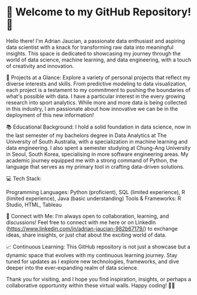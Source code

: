 # 👋 Welcome to my GitHub Repository! 👋

Hello there! I'm Adrian Jaucian, a passionate data enthusiast and aspiring data scientist with a knack for transforming raw data into meaningful insights. This space is dedicated to showcasing my journey through the world of data science, machine learning, and data engineering, with a touch of creativity and innovation.

🚀 Projects at a Glance:
Explore a variety of personal projects that reflect my diverse interests and skills. From predictive modeling to data visualization, each project is a testament to my commitment to pushing the boundaries of what's possible with data. I have a particular interest in the every growing research into sport analytics. While more and more data is being collected in this industry, I am passionate about how innovative we can be in the deployment of this new information!

📚 Educational Background:
I hold a solid foundation in data science, now in the last semester of my bachelors degree in Data Analytics at The University of South Australia, with a specialization in machine learning and data engineering. I also spent a semester studying at Chung-Ang University in Seoul, South Korea, specialising in more software engineering areas. My academic journey equipped me with a strong command of Python, the language that serves as my primary tool in crafting data-driven solutions.

💻 Tech Stack:

Programming Languages: Python (proficient), SQL (limited experience), R (limited experience), Java (basic understanding)
Tools & Frameworks: R Studio, HTML, Tableau

🔗 Connect with Me:
I'm always open to collaboration, learning, and discussions! Feel free to connect with me here or on LinkedIn (https://www.linkedin.com/in/adrian-jaucian-982b67179/) to exchange ideas, share insights, or just chat about the exciting world of data.

📈 Continuous Learning:
This GitHub repository is not just a showcase but a dynamic space that evolves with my continuous learning journey. Stay tuned for updates as I explore new technologies, frameworks, and dive deeper into the ever-expanding realm of data science.

Thank you for visiting, and I hope you find inspiration, insights, or perhaps a collaborative opportunity within these virtual walls. Happy coding! 🚀✨
